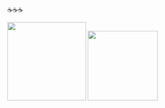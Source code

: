 ☕☕☕

<div>
  <img height="180em" src="https://github-readme-stats.vercel.app/api?username=ESTEV40&show_icons=true&theme=monokai"&include_all_commits=true&count_private=true">
  <img height= "160em" src="https://github-readme-stats.vercel.app/api/top-langs/?username=ESTEV40&layout=compact&langs_count=10&theme=monokai&hide_progress=false">
</div>
